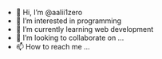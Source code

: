 - 👋 Hi, I’m @aalii1zero
- 👀 I’m interested in programming
- 🌱 I’m currently learning web development
- 💞️ I’m looking to collaborate on ...
- 📫 How to reach me ...

<!---
aalii1zero/aalii1zero is a ✨ special ✨ repository because its `README.md` (this file) appears on your GitHub profile.
You can click the Preview link to take a look at your changes.
--->
